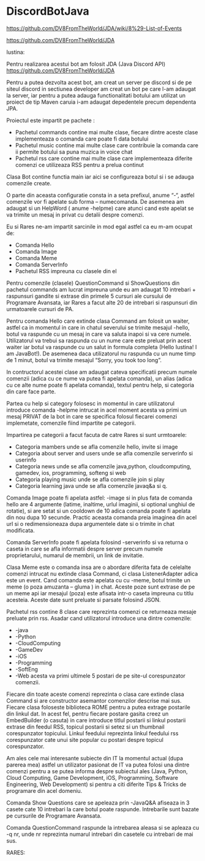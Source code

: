 # DiscordBotJava

https://github.com/DV8FromTheWorld/JDA/wiki/8%29-List-of-Events

https://github.com/DV8FromTheWorld/JDA

Iustina:

Pentru realizarea acestui bot am folosit JDA (Java Discord API) https://github.com/DV8FromTheWorld/JDA

Pentru a putea dezvolta acest  bot, am creat un server pe discord si de pe siteul discord in sectiunea developer am creat un bot pe care l-am adaugat la server, iar pentru a putea adauga functionalitati botului am utilizat un proiect de tip Maven caruia i-am adaugat depedentele precum dependenta JPA.

Proiectul este impartit pe pachete :
-	Pachetul commands contine mai multe clase, fiecare dintre aceste clase implementeaza o comanda care poate fi data botului
-	Pachetul music contine mai multe clase care contribuie la comanda care ii permite botului sa puna muzica in voice chat
-	Pachetul rss care contine mai multe clase care implementeaza diferite comenzi ce utilizeaza RSS pentru a prelua continut

Clasa Bot contine functia main iar aici se configureaza botul si i se adauga comenzile create.

O parte din aceasta configuratie consta in a seta prefixul, anume “-“, astfel comenzile vor fi apelate sub forma – numecomanda. De asemenea am adaugat si un HelpWord ( anume -helpme) care atunci cand este apelat se va trimite un mesaj in privat cu detalii despre comenzi.

Eu si Rares ne-am impartit sarcinile in mod egal astfel ca eu m-am ocupat de:
-	Comanda Hello
-	Comanda Image
-	Comanda Meme
-	Comanda ServerInfo
-	Pachetul RSS impreuna cu clasele din el

Pentru comenzile (clasele) QuestionCommand si ShowQuestions din pachetul commands am lucrat impreuna unde eu am adaugat 10 intrebari  + raspunsuri gandite si extrase din primele 5 cursuri ale cursului de Programare Avansata, iar Rares a facut alte 20 de intrebari si raspunsuri din urmatoarele cursuri de PA.

Pentru comanda Hello care extinde clasa Command am folosit un waiter, astfel ca in momentul in care in chatul severului se trimite mesajul -hello, botul va raspunde cu un mesaj in care va saluta inapoi si va cere numele. Utilizatorul va trebui sa raspunda cu un nume care este preluat prin acest waiter iar botul va raspunde cu un salut in formula completa (Hello Iustina! I am JavaBot!). De asemenea daca utilizatorul nu raspunda cu un nume timp de 1 minut, botul va trimite mesajul “Sorry, you took too long”.

In contructorul acestei clase am adaugat cateva specificatii precum numele comenzii (adica cu ce nume va putea fi apelata comanda), un alias (adica cu ce alte nume poate fi apelata comanda), textul pentru help, si categoria din care face parte.

Partea cu help si category folosesc in momentul in care utilizatorul introduce comanda -helpme intrucat in acel moment acesta va primi un mesaj PRIVAT de la bot in care se specifica folosul fiecarei comenzi implemetate, comenzile fiind impartite pe categorii.

Impartirea pe categorii a facut facuta de catre Rares si sunt urmtoarele:
-	Categoria mambers unde se afla comenzile hello, invite si image
-	Categoria about server and users unde se afla comenzile serverinfo si userinfo
-	Categoria news unde se afla comenzile java,python, cloudcomputing, gamedev, ios, programming, softeng si web
-	Categoria playing music unde se afla comenzile join si play
-	Categoria learning java unde se afla comenzile javaq&a si q.


 Comanda Image poate fi apelata astfel: -image si in plus fata de comanda hello are 4 argumente (latime, inaltime, urlul imaginii, si optional unghiul de rotatie), si are setat si un cooldown de 10 adica comanda poate fi apelata din nou dupa 10 secunde. Practic aceasta comanda preia imaginea din acel url si o redimensioneaza dupa argumentele date si o trimite in chat modificata.

Comanda ServerInfo poate fi apelata folosind -serverinfo si va returna o caseta in care se afla informatii despre server precum numele proprietarului, numarul de membrii, un link de invitatie.

Clasa Meme este o comanda insa are o abordare diferita fata de celelalte comenzi intrucat nu extinde clasa Command, ci clasa ListenerAdapter adica este un event. Cand comanda este apelata cu cu -meme, botul trimite un meme (o poza amuzanta – gluma ) in chat. Aceste poze sunt extrase de pe un meme api iar mesajul (poza) este afisata intr-o caseta impreuna cu titlu acesteia. Aceste date sunt preluate si parsate folosind JSON.

Pachetul rss contine 8 clase care reprezinta comenzi ce returneaza mesaje preluate prin rss. Asadar cand utilizatorul introduce una dintre comenzile:
-	-java
-	-Python
-	-CloudComputing
-	-GameDev
-	-iOS
-	-Programming
-	-SoftEng
-	-Web
acesta va primi ultimele 5 postari de pe site-ul corespunzator comenzii.

Fiecare din toate aceste comenzi reprezinta o clasa care extinde clasa Command si are constructor asemantor comenzilor descrise mai sus.  Fiecare clasa foloseste biblioteca ROME pentru a putea extrage postarile din linkul dat.  In acest fel, pentru fiecare postare gasita creez un EmbedBuilder (o casuta) in care introduce titlul postarii si linkul postarii extrase din feedul RSS, topicul postarii si setez si un thumbnail corespunzator topicului. Linkul feedului reprezinta linkul feedului rss corespunzator cate unui site popular cu postari despre topicul corespunzator. 

Am ales cele mai interesante subiecte din IT la momentul actual (dupa parerea mea) astfel un utilizator pasionat de IT va putea folosi una dintre comenzi pentru a se putea informa despre subiectul ales (Java, Python, Cloud Computing, Game Development, iOS, Programming, Software Engineering, Web Development) si pentru a citi diferite Tips & Tricks de programare din acel domeniu.

Comanda Show Questions care se apeleaza prin -JavaQ&A afiseaza in 3 casete cate 10 intrebari la care botul poate raspunde. Intrebarile sunt bazate pe cursurile de Programare Avansata. 

Comanda QuestionCommand raspunde la intrebarea aleasa si se apleaza cu -q nr, unde nr reprezinta numarul intrebari din casetele cu intrebari de mai sus.




RARES:
